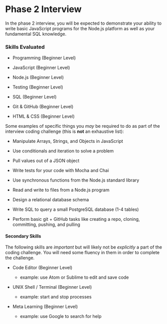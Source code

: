 # Phase 2 Interview

In the phase 2 interview, you will be expected to demonstrate your ability to write basic JavaScript programs for the Node.js platform as well as your fundamental SQL knowledge.

### Skills Evaluated

- Programming (Beginner Level)

- JavaScript (Beginner Level)

- Node.js (Beginner Level)

- Testing (Beginner Level)

- SQL (Beginner Level)

- Git & GitHub (Beginner Level)

- HTML & CSS (Beginner Level)

Some examples of specific things you _may_ be required to do as part of the interview coding challenge (this is **not** an exhaustive list):

- Manipulate Arrays, Strings, and Objects in JavaScript

- Use conditionals and iteration to solve a problem

- Pull values out of a JSON object

- Write tests for your code with Mocha and Chai

- Use synchronous functions from the Node.js standard library

- Read and write to files from a Node.js program

- Design a relational database schema

- Write SQL to query a small PostgreSQL database (1-4 tables)

- Perform basic git + GitHub tasks like creating a repo, cloning, committing, pushing, and pulling

#### Secondary Skills

The following skills are _important_ but will likely not be _explicitly_ a part of the coding challenge. You will need some fluency in them in order to complete the challenge.

- Code Editor (Beginner Level)

  - example: use Atom or Sublime to edit and save code

- UNIX Shell / Terminal (Beginner Level)

  - example: start and stop processes

- Meta Learning (Beginner Level)

  - example: use Google to search for help
